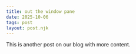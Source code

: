 ```yaml
---
title: out the window pane 
date: 2025-10-06
tags: post
layout: post.njk
---
```


This is another post on our blog with more content. 